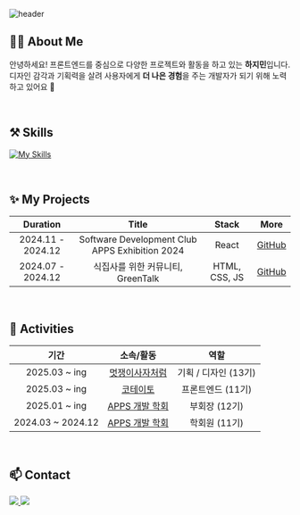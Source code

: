 ![header](https://capsule-render.vercel.app/api?type=venom&height=300&color=feebab&text=Hi%20I'm%20Jimin!&fontColor=666666&animation=fadeIn)

<!--
**JiiminHa/JiiminHa** is a ✨ _special_ ✨ repository because its `README.md` (this file) appears on your GitHub profile.
-->

## 👩‍💻 About Me  
안녕하세요! 프론트엔드를 중심으로 다양한 프로젝트와 활동을 하고 있는 **하지민**입니다.  
디자인 감각과 기획력을 살려 사용자에게 **더 나은 경험**을 주는 개발자가 되기 위해 노력하고 있어요 🌱  

<br />

## ⚒️ Skills  
[![My Skills](https://skillicons.dev/icons?i=js,html,css,react,nextjs)](https://skillicons.dev)

<br />

## ✨ My Projects  

| Duration | Title | Stack | More |
|:--------:|:-----:|:-----:|:----:|
| 2024.11 - 2024.12 | Software Development Club APPS Exhibition 2024 | React | [GitHub](https://github.com/APPS-sookmyung/2024-APPS-Exhibition-Webpage) |
| 2024.07 - 2024.12 | 식집사를 위한 커뮤니티, GreenTalk | HTML, CSS, JS | [GitHub](https://github.com/APPS-sookmyung/2024-GreenTalk) |

<br />

## 🧩 Activities  

| 기간 | 소속/활동 | 역할 |
|:----:|:----------:|:----:|
| 2025.03 ~ ing | [멋쟁이사자처럼](https://github.com/Likelion-at-SMWU-13th) | 기획 / 디자인 (13기) |
| 2025.03 ~ ing | [코테이토](https://github.com/IT-Cotato) | 프론트엔드 (11기) |
| 2025.01 ~ ing | [APPS 개발 학회](https://github.com/APPS-sookmyung) | 부회장 (12기) |
| 2024.03 ~ 2024.12 | [APPS 개발 학회](https://github.com/APPS-sookmyung) | 학회원 (11기) |

<br />

## 📫 Contact  

<p align="left">
  <a href="https://jiminha.tistory.com" target="_blank">
    <img src="https://img.shields.io/badge/Blog-000000?style=flat-rounded&logo=tistory&logoColor=white"/>
  </a>
  <a href="mailto:tracygkwlals@gmail.com">
    <img src="https://img.shields.io/badge/Email-EA4335?style=flat-rounded&logo=gmail&logoColor=white"/>
  </a>
</p>
